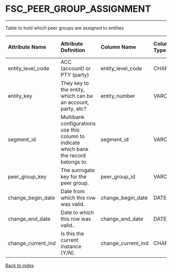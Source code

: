 # FSC_PEER_GROUP_ASSIGNMENT

---

Table to hold which peer groups are assigned to entities

| Attribute Name     | Attribute Definition                                                                   | Column Name        | Column Data Type   | Column Null Option   | Column Is PK   | Column Is FK   |
|:-------------------|:---------------------------------------------------------------------------------------|:-------------------|:-------------------|:---------------------|:---------------|:---------------|
| entity_level_code  | ACC (account) or PTY (party)                                                           | entity_level_code  | CHAR(3)            | Not Null             | Yes            | No             |
| entity_key         | They key to the entity, which can be an account, party, etc?                           | entity_number      | VARCHAR2(50)       | Not Null             | Yes            | No             |
| segment_id         | Multibank configurations use this column to indicate which bank the record belongs to. | segment_id         | VARCHAR2(128)      | Not Null             | Yes            | No             |
| peer_group_key     | The surrogate key for the peer group.                                                  | peer_group_id      | VARCHAR2(50)       | Not Null             | No             | Yes            |
| change_begin_date  | Date from which this row was valid.                                                    | change_begin_date  | DATE               | Not Null             | Yes            | No             |
| change_end_date    | Date to which this row was valid..                                                     | change_end_date    | DATE               | Not Null             | No             | No             |
| change_current_ind | Is this the current instance (Y/N).                                                    | change_current_ind | CHAR(1)            | Not Null             | No             | No             |

[Back to index](./README.md)
